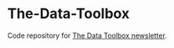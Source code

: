 # The-Data-Toolbox
Code repository for [The Data Toolbox newsletter](https://thedatatoolbox.substack.com/). 
